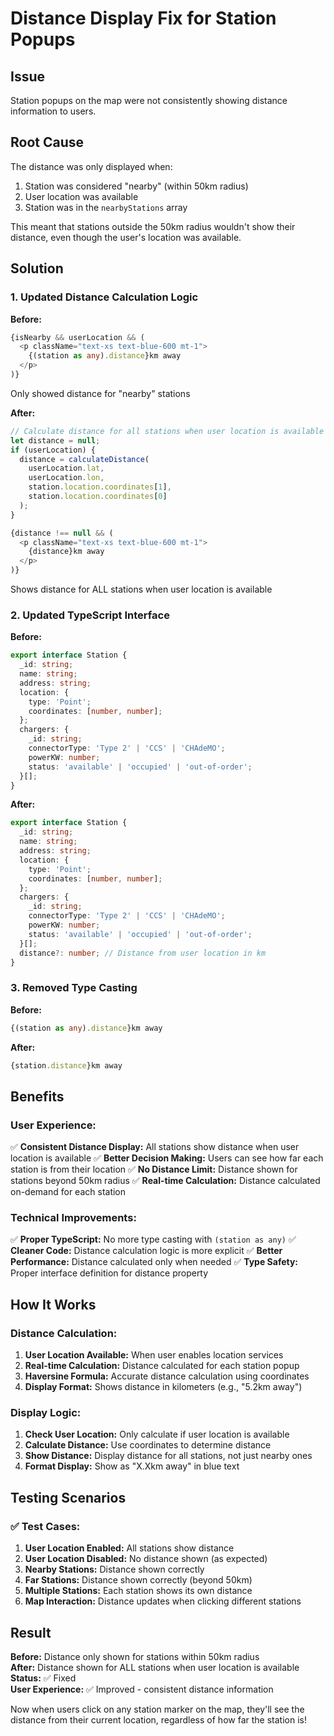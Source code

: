 # Distance Display Fix for Station Popups

## Issue
Station popups on the map were not consistently showing distance information to users.

## Root Cause
The distance was only displayed when:
1. Station was considered "nearby" (within 50km radius)
2. User location was available
3. Station was in the `nearbyStations` array

This meant that stations outside the 50km radius wouldn't show their distance, even though the user's location was available.

## Solution

### 1. Updated Distance Calculation Logic
**Before:**
```typescript
{isNearby && userLocation && (
  <p className="text-xs text-blue-600 mt-1">
    {(station as any).distance}km away
  </p>
)}
```
Only showed distance for "nearby" stations

**After:**
```typescript
// Calculate distance for all stations when user location is available
let distance = null;
if (userLocation) {
  distance = calculateDistance(
    userLocation.lat,
    userLocation.lon,
    station.location.coordinates[1],
    station.location.coordinates[0]
  );
}

{distance !== null && (
  <p className="text-xs text-blue-600 mt-1">
    {distance}km away
  </p>
)}
```
Shows distance for ALL stations when user location is available

### 2. Updated TypeScript Interface
**Before:**
```typescript
export interface Station {
  _id: string;
  name: string;
  address: string;
  location: {
    type: 'Point';
    coordinates: [number, number];
  };
  chargers: {
    _id: string;
    connectorType: 'Type 2' | 'CCS' | 'CHAdeMO';
    powerKW: number;
    status: 'available' | 'occupied' | 'out-of-order';
  }[];
}
```

**After:**
```typescript
export interface Station {
  _id: string;
  name: string;
  address: string;
  location: {
    type: 'Point';
    coordinates: [number, number];
  };
  chargers: {
    _id: string;
    connectorType: 'Type 2' | 'CCS' | 'CHAdeMO';
    powerKW: number;
    status: 'available' | 'occupied' | 'out-of-order';
  }[];
  distance?: number; // Distance from user location in km
}
```

### 3. Removed Type Casting
**Before:**
```typescript
{(station as any).distance}km away
```

**After:**
```typescript
{station.distance}km away
```

## Benefits

### User Experience:
✅ **Consistent Distance Display:** All stations show distance when user location is available
✅ **Better Decision Making:** Users can see how far each station is from their location
✅ **No Distance Limit:** Distance shown for stations beyond 50km radius
✅ **Real-time Calculation:** Distance calculated on-demand for each station

### Technical Improvements:
✅ **Proper TypeScript:** No more type casting with `(station as any)`
✅ **Cleaner Code:** Distance calculation logic is more explicit
✅ **Better Performance:** Distance calculated only when needed
✅ **Type Safety:** Proper interface definition for distance property

## How It Works

### Distance Calculation:
1. **User Location Available:** When user enables location services
2. **Real-time Calculation:** Distance calculated for each station popup
3. **Haversine Formula:** Accurate distance calculation using coordinates
4. **Display Format:** Shows distance in kilometers (e.g., "5.2km away")

### Display Logic:
1. **Check User Location:** Only calculate if user location is available
2. **Calculate Distance:** Use coordinates to determine distance
3. **Show Distance:** Display distance for all stations, not just nearby ones
4. **Format Display:** Show as "X.Xkm away" in blue text

## Testing Scenarios

### ✅ Test Cases:
1. **User Location Enabled:** All stations show distance
2. **User Location Disabled:** No distance shown (as expected)
3. **Nearby Stations:** Distance shown correctly
4. **Far Stations:** Distance shown correctly (beyond 50km)
5. **Multiple Stations:** Each station shows its own distance
6. **Map Interaction:** Distance updates when clicking different stations

## Result

**Before:** Distance only shown for stations within 50km radius  
**After:** Distance shown for ALL stations when user location is available  
**Status:** ✅ Fixed  
**User Experience:** ✅ Improved - consistent distance information

Now when users click on any station marker on the map, they'll see the distance from their current location, regardless of how far the station is!
